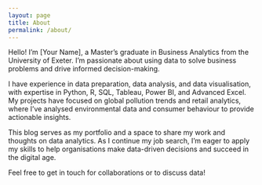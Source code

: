 ```yaml
---
layout: page
title: About
permalink: /about/
---
```


Hello! I’m [Your Name], a Master’s graduate in Business Analytics from the University of Exeter. I’m passionate about using data to solve business problems and drive informed decision-making.

I have experience in data preparation, data analysis, and data visualisation, with expertise in Python, R, SQL, Tableau, Power BI, and Advanced Excel. My projects have focused on global pollution trends and retail analytics, where I’ve analysed environmental data and consumer behaviour to provide actionable insights.

This blog serves as my portfolio and a space to share my work and thoughts on data analytics. As I continue my job search, I’m eager to apply my skills to help organisations make data-driven decisions and succeed in the digital age.

Feel free to get in touch for collaborations or to discuss data!
